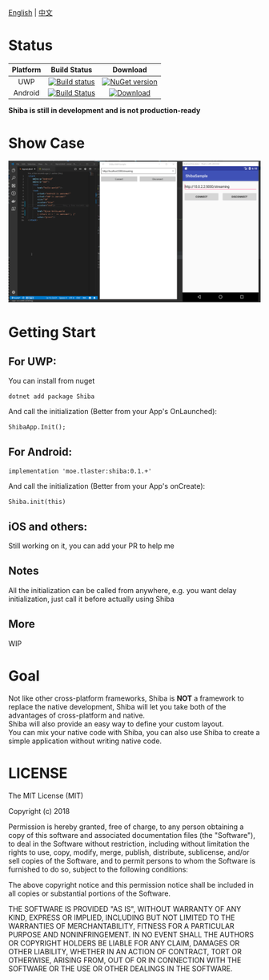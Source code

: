 [English](README.md) | [中文](README.zh.md)
# Status  
| Platform |  Build Status |  Download |
|:---:|:---:|:---:|
| UWP |[![Build status](https://ci.appveyor.com/api/projects/status/b0tdrkd15y8ufaq1/branch/master?svg=true)](https://ci.appveyor.com/project/ShibaJS/shiba/branch/master) | [![NuGet version](https://badge.fury.io/nu/Shiba.svg)](https://badge.fury.io/nu/Shiba)|
| Android |[![Build Status](https://travis-ci.com/ShibaJS/Shiba.svg?branch=master)](https://travis-ci.com/ShibaJS/Shiba)|[![Download](https://api.bintray.com/packages/tlaster/Shiba/Shiba/images/download.svg)](https://bintray.com/tlaster/Shiba/Shiba/_latestVersion) |  

**Shiba is still in development and is not production-ready** 

# Show Case
![showcase](image/showcase.gif)

# Getting Start

## For UWP:
You can install from nuget
```
dotnet add package Shiba
```
And call the initialization (Better from your App's OnLaunched):  
```
ShibaApp.Init();
```

## For Android:
```
implementation 'moe.tlaster:shiba:0.1.+'
```
And call the initialization (Better from your App's onCreate):  
```
Shiba.init(this)
```

## iOS and others:
Still working on it, you can add your PR to help me

## Notes
All the initialization can be called from anywhere, e.g. you want delay initialization, just call it before actually using Shiba

## More
WIP

# Goal
Not like other cross-platform frameworks, Shiba is **NOT** a framework to replace the native development, Shiba will let you take both of the advantages of cross-platform and native.  
Shiba will also provide an easy way to define your custom layout.  
You can mix your native code with Shiba, you can also use Shiba to create a simple application without writing native code. 

# LICENSE
The MIT License (MIT)

Copyright (c) 2018

Permission is hereby granted, free of charge, to any person obtaining a copy of this software and associated documentation files (the "Software"), to deal in the Software without restriction, including without limitation the rights to use, copy, modify, merge, publish, distribute, sublicense, and/or sell copies of the Software, and to permit persons to whom the Software is furnished to do so, subject to the following conditions:

The above copyright notice and this permission notice shall be included in all copies or substantial portions of the Software.

THE SOFTWARE IS PROVIDED "AS IS", WITHOUT WARRANTY OF ANY KIND, EXPRESS OR IMPLIED, INCLUDING BUT NOT LIMITED TO THE WARRANTIES OF MERCHANTABILITY, FITNESS FOR A PARTICULAR PURPOSE AND NONINFRINGEMENT. IN NO EVENT SHALL THE AUTHORS OR COPYRIGHT HOLDERS BE LIABLE FOR ANY CLAIM, DAMAGES OR OTHER LIABILITY, WHETHER IN AN ACTION OF CONTRACT, TORT OR OTHERWISE, ARISING FROM, OUT OF OR IN CONNECTION WITH THE SOFTWARE OR THE USE OR OTHER DEALINGS IN THE SOFTWARE.
